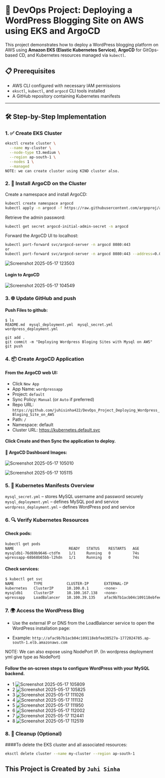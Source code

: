 # 🚀 DevOps Project: Deploying a WordPress Blogging Site on AWS using EKS and ArgoCD

This project demonstrates how to deploy a WordPress blogging platform on AWS using **Amazon EKS (Elastic Kubernetes Service)**, **ArgoCD** for GitOps-based CD, and Kubernetes resources managed via `kubectl`.

## 📋 Prerequisites

- AWS CLI configured with necessary IAM permissions  
- `eksctl`, `kubectl`, and `argocd` CLI tools installed  
- A GitHub repository containing Kubernetes manifests  

---

## 🛠️ Step-by-Step Implementation

### 1. ✅ Create EKS Cluster

```bash
eksctl create cluster \
  --name my-cluster \
  --node-type t3.medium \
  --region ap-south-1 \
  --nodes 1 \
  --managed
NOTE: we can create cluster using KIND cluster also.
```

### 2. 🚀 Install ArgoCD on the Cluster
Create a namespace and install ArgoCD:
``` bash
kubectl create namespace argocd
kubectl apply -n argocd -f https://raw.githubusercontent.com/argoproj/argo-cd/stable/manifests/install.yaml
```
Retrieve the admin password:
```bash
kubectl get secret argocd-initial-admin-secret -n argocd
```
Forward the ArgoCD UI to localhost:
```bash
kubectl port-forward svc/argocd-server -n argocd 8080:443
or
kubectl port-forward svc/argocd-server -n argocd 8080:443 --address=0.0.0.0
```
![Screenshot 2025-05-17 123503](https://github.com/user-attachments/assets/23cd4539-4053-4c78-b706-4dc9f644586b)

#### Login to ArgoCD
![Screenshot 2025-05-17 104549](https://github.com/user-attachments/assets/e580319b-ed6e-4a9f-90fe-d6485be83ed0)

### 3. 🌐 Update GitHub and push
#### Push Files to github: 
```
$ ls
README.md  mysql_deployment.yml  mysql_secret.yml  wordpress_deployment.yml

git add .
git commit -m "Deploying Wordpress Bloging Sites with Mysql on AWS"
git push
```

### 4. 📦 Create ArgoCD Application
#### From the ArgoCD web UI:
- Click `New App`
- App Name: `wordpressapp`
- Project: `default`
- Sync Policy: `Manual` (or `Auto` if preferred)
- Repo URL: `https://github.com/juhisinha422/DevOps_Project_Deploying_Wordpress_Bloging_Site_on_AWS`
- Path: `/`
- Namespace: default
- Cluster URL: https://kubernetes.default.svc
#### Click Create and then Sync the application to deploy.  

#### 🚀 ArgoCD Dashboard Images:
![Screenshot 2025-05-17 105010](https://github.com/user-attachments/assets/f13637a3-8ea3-4b53-af9d-836f814a3416)

![Screenshot 2025-05-17 105115](https://github.com/user-attachments/assets/2e576601-d3ce-4dae-8118-ea840dd37e9d)


### 5. 🧱 Kubernetes Manifests Overview
 
`mysql_secret.yml` – stores MySQL username and password securely  
`mysql_deployment.yml` – defines MySQL pod and service  
`wordpress_deployment.yml` – defines WordPress pod and service

### 6. 🔍 Verify Kubernetes Resources
#### Check pods:
```bash
kubectl get pods
NAME                         READY   STATUS    RESTARTS   AGE
mysqldb1-76d69b9646-ctdfm    1/1     Running   0          74s
wpressapp-68b68b65bb-l2hdn   1/1     Running   0          74s
```
#### Check services:
```bash
$ kubectl get svc
NAME         TYPE           CLUSTER-IP       EXTERNAL-IP                                                                PORT(S)        AGE
kubernetes   ClusterIP      10.100.0.1       <none>                                                                     443/TCP        2m23s
mysqldb1     ClusterIP      10.100.167.138   <none>                                                                     3306/TCP       47s
wpressapp    LoadBalancer   10.100.39.135    afac9b7b1acb04c109118ebfee30527a-1772024785.ap-south-1.elb.amazonaws.com   80:31034/TCP   47s
```

### 7. 🌍 Access the WordPress Blog
- Use the external IP or DNS from the LoadBalancer service to open the WordPress installation page:

- Example:
`http://afac9b7b1acb04c109118ebfee30527a-1772024785.ap-south-1.elb.amazonaws.com`

NOTE: We can also expose using NodePort IP. (In wordpress deployment yml give type as NodePort)

#### Follow the on-screen steps to configure WordPress with your MySQL backend.

- 1 ![Screenshot 2025-05-17 105809](https://github.com/user-attachments/assets/9ce10b23-81dd-4d61-9c88-c385159ac22f)
- 2 ![Screenshot 2025-05-17 105825](https://github.com/user-attachments/assets/300a72da-80b9-4059-b412-533bd05b8ba9)
- 3 ![Screenshot 2025-05-17 111026](https://github.com/user-attachments/assets/96ac7978-714e-4edc-a79e-74de583b9f9a)
- 4 ![Screenshot 2025-05-17 111132](https://github.com/user-attachments/assets/75df3787-462e-4c14-bd37-8bc955e5b33e)
- 5 ![Screenshot 2025-05-17 111950](https://github.com/user-attachments/assets/fde463c6-a6df-4a07-9869-9739fa587b90)
- 6 ![Screenshot 2025-05-17 112002](https://github.com/user-attachments/assets/289deaa8-9d6d-442e-9970-a0795850682d)
- 7 ![Screenshot 2025-05-17 112441](https://github.com/user-attachments/assets/be20fcbb-8a4a-4fb3-b048-e8337f11c30d)
- 8 ![Screenshot 2025-05-17 112519](https://github.com/user-attachments/assets/7e0aa8f3-239e-4023-afdf-1586dca81b26)


### 8. 🧹 Cleanup (Optional)
####To delete the EKS cluster and all associated resources:

```bash
eksctl delete cluster --name my-cluster --region ap-south-1
```
## This Project is Created by `Juhi Sinha`
